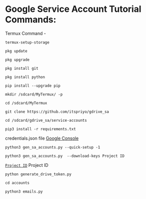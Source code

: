 #  Google Service Account Tutorial Commands:

Termux Command -
```
termux-setup-storage
```
```
pkg update
```
```
pkg upgrade 
```
```
pkg install git
```
```
pkg install python
```
```
pip install --upgrade pip
```
```
mkdir /sdcard/MyTermux/ -p
```
```
cd /sdcard/MyTermux
```
```
git clone https://github.com/itspriyo/gdrive_sa
```
```
cd /sdcard/gdrive_sa/service-accounts
```
```
pip3 install -r requirements.txt
```
credentials.json file [Google Console](https://console.cloud.google.com/?pli=1)

```
python3 gen_sa_accounts.py --quick-setup -1
```
```
python3 gen_sa_accounts.py  --download-keys Project ID
```
[`Project ID​`](#) Project ID

```
python generate_drive_token.py
```
```
cd accounts
```
```
python3 emails.py
```
